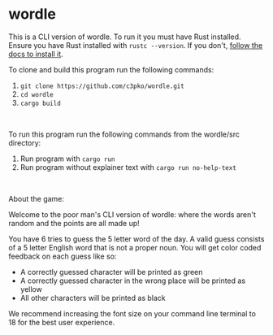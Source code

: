 # wordle


This is a CLI version of wordle. To run it you must have Rust installed. Ensure you have Rust installed with ```rustc --version```. If you don't, [follow the docs to install it](https://www.rust-lang.org/tools/install).
<br>

To clone and build this program run the following commands:
1. ```git clone https://github.com/c3pko/wordle.git```
2. ```cd wordle```
3. ```cargo build```
<br>

To run this program run the following commands from the wordle/src directory:
1. Run program with ```cargo run```
2. Run program without explainer text with ```cargo run no-help-text```
<br>

About the game:

Welcome to the poor man's CLI version of wordle: where the words aren't random and the points are all made up!

You have 6 tries to guess the 5 letter word of the day. A valid guess consists of a 5 letter English word that is not a proper noun. You will get color coded feedback on each guess like so:
- A correctly guessed character will be printed as green
- A correctly guessed character in the wrong place will be printed as yellow
- All other characters will be printed as black

We recommend increasing the font size on your command line terminal to 18 for the best user experience.

